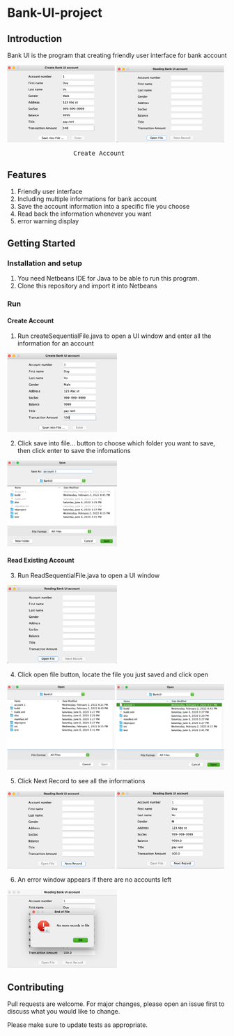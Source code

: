 # Bank-UI-project

## Introduction

Bank UI is the program that creating friendly user interface for bank account

<img src="img/Create account step 1.png" width = 49%> <img src="img/Read account step 1.png" width = 49% > 
<pre>                  Create Account                                         Read Existing Account </pre>

## Features

  1. Friendly user interface
  2. Including multiple informations for bank account
  3. Save the account information into a specific file you choose 
  4. Read back the information whenever you want
  5. error warning display
  
## Getting Started

### Installation and setup

  1. You need Netbeans IDE for Java to be able to run this program.
  2. Clone this repository and import it into Netbeans

### Run

#### Create Account

  1. Run createSequentialFile.java to open a UI window and enter all the information for an account
  
  <img src="img/Create account step 1.png" width = 50% >
  
  2. Click save into file... button to choose which folder you want to save, then click enter to save the infomations
  
  <img src="img/Create account step 2.png" width = 50% >
  
#### Read Existing Account 

  3. Run ReadSequentialFile.java to open a UI window
  
  <img src="img/Read account step 1.png" width = 50% >
  
  4. Click open file button, locate the file you just saved and click open
  
  <img src="img/Read account step 2.png" width = 49%> <img src="img/Read account step 3.png" width = 49%>
  
  5. Click Next Record to see all the informations
  
  <img src="img/Read account step 4.png" width = 49%> <img src="img/Read account step 5.png" width = 49%>
 
  6. An error window appears if there are no accounts left 
  
  <img src="img/Read account step 5.1.png" width = 50%>

## Contributing
Pull requests are welcome. For major changes, please open an issue first to discuss what you would like to change.

Please make sure to update tests as appropriate.

